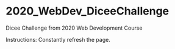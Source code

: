 # 2020_WebDev_DiceeChallenge

Dicee Challenge from 2020 Web Development Course

Instructions: Constantly refresh the page.
